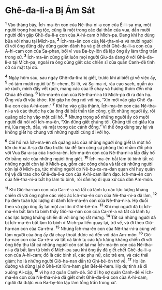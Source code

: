 # Ghê-đa-li-a Bị Ám Sát
<sup><b>1</b></sup> Vào tháng bảy, Ích-ma-ên con của Nê-tha-ni-a con của Ê-li-sa-ma, một người trong hoàng tộc, cũng là một trong các đại thần của vua, dẫn mười người đến gặp Ghê-đa-li-a con của A-hi-cam ở Mích-pa. Ðang khi họ dùng bữa với nhau tại Mích-pa, <sup><b>2</b></sup> Ích-ma-ên con của Nê-tha-ni-a và mười người đi với ông đứng dậy dùng gươm đánh hạ và giết chết Ghê-đa-li-a con của A-hi-cam con của Sa-phan, bởi vì vua Ba-by-lôn đã lập ông ấy làm tổng trấn trong xứ. <sup><b>3</b></sup> Ích-ma-ên cũng giết luôn mọi người Giu-đa đang ở với Ghê-đa-li-a tại Mích-pa, ngoài ra ông cũng giết các chiến sĩ của quân Canh-đê tình cờ có mặt tại đó.

<sup><b>4</b></sup> Ngày hôm sau, sau ngày Ghê-đa-li-a bị giết, trước khi ai biết gì về việc ấy, <sup><b>5</b></sup> có tám mươi người từ Si-chem, Si-lô, và Sa-ma-ri, râu cạo sạch, quần áo xé rách, mình đầy vết rạch, mang các của lễ chay và hương thơm đến nhà Chúa để dâng. <sup><b>6</b></sup> Ích-ma-ên con của Nê-tha-ni-a từ Mích-pa đi ra đón họ. Ông vừa đi vừa khóc. Khi gặp họ ông nói với họ, “Xin mời vào gặp Ghê-đa-li-a con của A-hi-cam.” <sup><b>7</b></sup> Khi họ vào giữa thành, Ích-ma-ên con của Nê-tha-ni-a và các thuộc hạ của ông đã bất thần tấn công, giết những người ấy, rồi quăng xác họ vào một cái hố. <sup><b>8</b></sup> Nhưng trong số những người ấy có mười người đã nói với Ích-ma-ên, “Xin đừng giết chúng tôi. Chúng tôi có giấu lúa mì, lúa mạch, dầu, và mật trong các cánh đồng.” Vì thế ông dừng tay lại và không giết họ chung với những người cùng đi với họ.

<sup><b>9</b></sup> Cái hố mà Ích-ma-ên đã quăng xác của những người ông giết là một hố lớn do Vua A-sa đã đào trước kia để làm công sự phòng thủ nhằm đối phó với Vua Ba-a-sa của I-sơ-ra-ên. Ích-ma-ên con của Nê-tha-ni-a lấp đầy hố đó bằng xác của những người ông giết. <sup><b>10</b></sup> Ích-ma-ên bắt làm tù binh tất cả những người còn lại ở Mích-pa, gồm các công chúa và tất cả những người còn lại ở Mích-pa, tức những người do Nê-bu-xa-ra-đan quan chỉ huy quân thị vệ đã trao cho Ghê-đa-li-a con của A-hi-cam lãnh đạo. Ích-ma-ên con của Nê-tha-ni-a bắt họ làm tù binh, rồi dẫn họ đi qua xứ của dân Am-môn.

<sup><b>11</b></sup> Khi Giô-ha-nan con của Ca-rê-a và tất cả lãnh tụ các lực lượng kháng chiến đi với ông nghe các việc ác Ích-ma-ên con của Nê-tha-ni-a đã làm, <sup><b>12</b></sup> họ đem toàn lực lượng đi đánh Ích-ma-ên con của Nê-tha-ni-a. Họ đuổi theo và gặp ông ấy tại một ao lớn ở Ghi-bê-ôn. <sup><b>13</b></sup> Khi mọi người đã bị Ích-ma-ên bắt làm tù binh thấy Giô-ha-nan con của Ca-rê-a và tất cả lãnh tụ các lực lượng kháng chiến đi với ông họ rất mừng. <sup><b>14</b></sup> Tất cả những người đã bị Ích-ma-ên bắt làm tù binh ở Mích-pa liền quay lại, trở về, và đi theo Giô-ha-nan con của Ca-rê-a. <sup><b>15</b></sup> Nhưng Ích-ma-ên con của Nê-tha-ni-a cùng với tám người của ông ấy đã chạy thoát được và đến với dân Am-môn. <sup><b>16</b></sup> Giô-ha-nan con của Ca-rê-a và tất cả lãnh tụ các lực lượng kháng chiến đi với ông tiếp thu tất cả những người còn sót lại mà Ích-ma-ên con của Nê-tha-ni-a đã bắt làm tù binh ở Mích-pa sau khi ông ấy đã giết chết Ghê-đa-li-a con của A-hi-cam; đó là các binh sĩ, các phụ nữ, các trẻ em, và các thái giám; họ là những người Giô-ha-nan dẫn từ Ghi-bê-ôn trở về. <sup><b>17</b></sup> Họ lên đường và dừng lại ở Ghê-rút Kim-ham gần Bết-lê-hem. Họ dự tính sẽ đi xuống Ai-cập, <sup><b>18</b></sup> vì họ sợ quân Canh-đê. Sở dĩ họ sợ quân Canh-đê vì Ích-ma-ên con của Nê-tha-ni-a đã giết chết Ghê-đa-li-a con của A-hi-cam, người đã được vua Ba-by-lôn lập làm tổng trấn trong xứ.